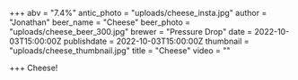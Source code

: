 +++
abv = "7.4%"
antic_photo = "uploads/cheese_insta.jpg"
author = "Jonathan"
beer_name = "Cheese"
beer_photo = "uploads/cheese_beer_300.jpg"
brewer = "Pressure Drop"
date = 2022-10-03T15:00:00Z
publishdate = 2022-10-03T15:00:00Z
thumbnail = "uploads/cheese_thumbnail.jpg"
title = "Cheese"
video = ""

+++
Cheese!